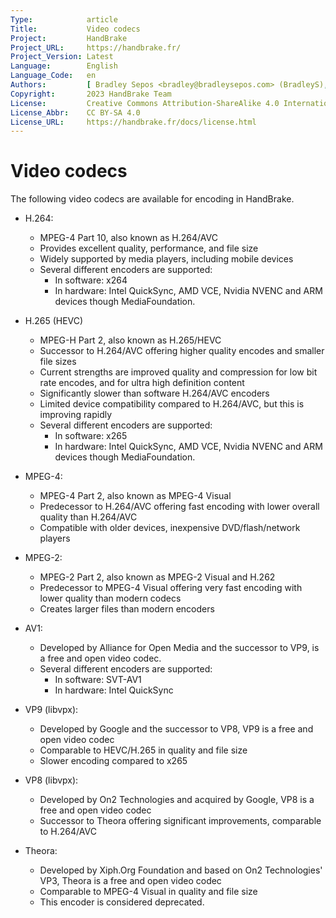 ```yaml
---
Type:            article
Title:           Video codecs
Project:         HandBrake
Project_URL:     https://handbrake.fr/
Project_Version: Latest
Language:        English
Language_Code:   en
Authors:         [ Bradley Sepos <bradley@bradleysepos.com> (BradleyS), Scott (s55) ]
Copyright:       2023 HandBrake Team
License:         Creative Commons Attribution-ShareAlike 4.0 International
License_Abbr:    CC BY-SA 4.0
License_URL:     https://handbrake.fr/docs/license.html
---
```


Video codecs
============

The following video codecs are available for encoding in HandBrake.

- H.264:

    - MPEG-4 Part 10, also known as H.264/AVC
    - Provides excellent quality, performance, and file size
    - Widely supported by media players, including mobile devices
    - Several different encoders are supported: 
      - In software: x264  
      - In hardware: Intel QuickSync, AMD VCE, Nvidia NVENC and ARM devices though MediaFoundation.

- H.265 (HEVC)

    - MPEG-H Part 2, also known as H.265/HEVC
    - Successor to H.264/AVC offering higher quality encodes and smaller file sizes
    - Current strengths are improved quality and compression for low bit rate encodes, and for ultra high definition content
    - Significantly slower than software H.264/AVC encoders
    - Limited device compatibility compared to H.264/AVC, but this is improving rapidly
    - Several different encoders are supported: 
      - In software: x265  
      - In hardware: Intel QuickSync, AMD VCE, Nvidia NVENC and ARM devices though MediaFoundation.

- MPEG-4:

    - MPEG-4 Part 2, also known as MPEG-4 Visual
    - Predecessor to H.264/AVC offering fast encoding with lower overall quality than H.264/AVC
    - Compatible with older devices, inexpensive DVD/flash/network players

- MPEG-2:

    - MPEG-2 Part 2, also known as MPEG-2 Visual and H.262
    - Predecessor to MPEG-4 Visual offering very fast encoding with lower quality than modern codecs
    - Creates larger files than modern encoders

- AV1:

    - Developed by Alliance for Open Media and the successor to VP9, is a free and open video codec.
    - Several different encoders are supported: 
      - In software: SVT-AV1  
      - In hardware: Intel QuickSync

- VP9 (libvpx):

    - Developed by Google and the successor to VP8, VP9 is a free and open video codec
    - Comparable to HEVC/H.265 in quality and file size
    - Slower encoding compared to x265

- VP8 (libvpx):

    - Developed by On2 Technologies and acquired by Google, VP8 is a free and open video codec
    - Successor to Theora offering significant improvements, comparable to H.264/AVC

- Theora:

    - Developed by Xiph.Org Foundation and based on On2 Technologies' VP3, Theora is a free and open video codec
    - Comparable to MPEG-4 Visual in quality and file size
    - This encoder is considered deprecated. 
